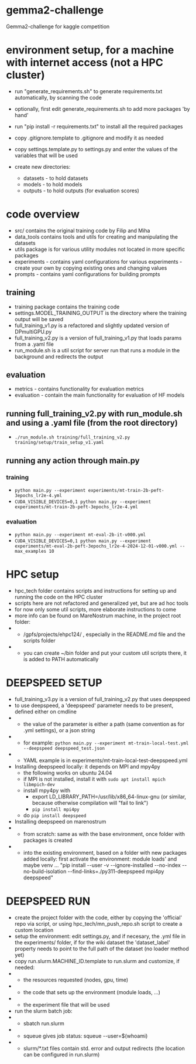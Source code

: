 # gemma2-challenge
Gemma2-challenge for kaggle competition

# environment setup, for a machine with internet access (not a HPC cluster)
- run "generate_requirements.sh" to generate requirements.txt automatically, by scanning the code
- optionally, first edit generate_requirements.sh to add more packages 'by hand'
- run "pip install -r requirements.txt" to install all the required packages

- copy .gitignore.template to .gitignore and modify it as needed
- copy settings.template.py to settings.py and enter the values of the variables that will be used

- create new directories:
    - datasets - to hold datasets
    - models - to hold models
    - outputs - to hold outputs (for evaluation scores)

# code overview
- src/ contains the original training code by Filip and Miha
- data_tools contains tools and utils for creating and manipulating the datasets
- utils package is for various utility modules not located in more specific packages 
- experiments - contains yaml configurations for various experiments - create your own by copying existing ones and changing values
- prompts - contains yaml configurations for building prompts

## training
- training package contains the training code
- settings.MODEL_TRAINING_OUTPUT is the directory where the training output will be saved
- full_training_v1.py is a refactored and slightly updated version of DPmultiGPU.py
- full_training_v2.py is a version of full_training_v1.py that loads params from a .yaml file
- run_module.sh is a util script for server run that runs a module in the background and redirects the output

## evaluation
- metrics - contains functionality for evaluation metrics
- evaluation - contain the main functionality for evaluation of HF models

## running full_training_v2.py with run_module.sh and using a .yaml file (from the root directory)
- `./run_module.sh training/full_training_v2.py training/setup/train_setup_v1.yaml`

## running any action through main.py
### training
- `python main.py --experiment experiments/mt-train-2b-peft-3epochs_lr2e-4.yml`
- `CUDA_VISIBLE_DEVICES=0,1 python main.py --experiment experiments/mt-train-2b-peft-3epochs_lr2e-4.yml`
### evaluation
- `python main.py --experiment mt-eval-2b-it-v000.yml`
- `CUDA_VISIBLE_DEVICES=0,1 python main.py --experiment experiments/mt-eval-2b-peft-3epochs_lr2e-4-2024-12-01-v000.yml --max_examples 10`

# HPC setup
- hpc_tech folder contains scripts and instructions for setting up and running the code on the HPC cluster
- scripts here are not refactored and generalized yet, but are ad hoc tools
- for now only some util scripts, more elaborate instructions to come
- more info can be found on MareNostrum machine, in the project root folder: 
- - /gpfs/projects/ehpc124/ , especially in the README.md file and the scripts folder
- - you can create ~/bin folder and put your custom util scripts there, it is added to PATH automatically

# DEEPSPEED SETUP
- full_training_v3.py is a version of full_training_v2.py that uses deepspeed
- to use deepspeed, a 'deepspeed' parameter needs to be present, defined either on cmdline 
- - the value of the parameter is either a path (same convention as for .yml settings), or a json string 
- - for example: `python main.py --experiment mt-train-local-test.yml --deepspeed deepspeed_test.json`
- - YAML example is in experiments/mt-train-local-test-deepspeed.yml
- Installing deepspeed locally: it depends on MPI and mpy4py
  - the following works on ubuntu 24.04
  - if MPI is not installed, install it with `sudo apt install mpich libmpich-dev`
  - install mpy4py with
    - export LD_LIBRARY_PATH=/usr/lib/x86_64-linux-gnu (or similar, because otherwise compilation will "fail to link") 
    - `pip install mpi4py`
  - do `pip install deepspeed`
- Installing deepspeed on marenostrum
- - from scratch: same as with the base environment, once folder with packages is created
- - into the existing environment, based on a folder with new packages added locally:
first activate the environment: module loads' and maybe venv ...
"pip install --user -v --ignore-installed --no-index --no-build-isolation --find-links=./py311-deepspeed mpi4py deepspeed"

# DEEPSPEED RUN
- create the project folder with the code, either by copying the 'official' repo 
via script, or using hpc_tech/mn_push_repo.sh script to create a custom location
- setup the environment: edit settings.py, and if necesary, the .yml file in the experiments/
folder, if for the wiki dataset the 'dataset_label' property needs to point to the 
full path of the dataset (no loader method yet)
- copy run.slurm.MACHINE_ID.template to run.slurm and customize, if needed:
- - the resources requested (nodes, gpu, time)
- - the code that sets up the environment (module loads, ...) 
- - the experiment file that will be used
- run the slurm batch job:
- - sbatch run.slurm
- - squeue gives job status: squeue --user=$(whoami)
- - slurm/*.txt files contain std. error and output redirects (the location can be
configured in run.slurm)